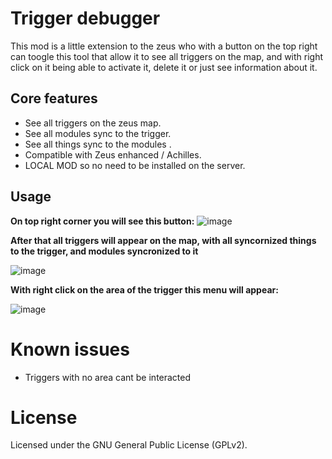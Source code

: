 # Trigger debugger

This mod is a little extension to the zeus who with a button on the top right can toogle this tool that allow it to see all triggers on the map, and with right click on it being able to activate it, delete it or just see information about it. 

## Core features

- See all triggers on the zeus map.
- See all modules sync to the trigger.
- See all things sync to the modules .
- Compatible with Zeus enhanced / Achilles.
- LOCAL MOD so no need to be installed on the server.


## Usage

**On top right corner you will see this button:**
![image](https://user-images.githubusercontent.com/20736188/131125110-47320c3d-ee6e-43a1-9330-b6c0dc69d9a3.png)

**After that all triggers will appear on the map, with all syncornized things to the trigger, and modules syncronized to it**

![image](https://user-images.githubusercontent.com/20736188/131125237-87812622-3cac-40de-adf0-fd9c0a85d10a.png)

**With right click on the area of the trigger this menu will appear:**

![image](https://user-images.githubusercontent.com/20736188/131125545-77a00d5b-2bea-4f46-8033-d09763451645.png)

# Known issues

- Triggers with no area cant be interacted

# License
Licensed under the GNU General Public License (GPLv2).
